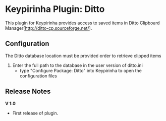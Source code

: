 Keypirinha Plugin: Ditto
===========================

This plugin for Keypirinha provides access to saved items in Ditto Clipboard Manager[http://ditto-cp.sourceforge.net/].

Configuration
-------------

The Ditto database location must be provided order to retrieve clipped items

1. Enter the full path to the database in the user version of ditto.ini 
    * type "Configure Package: Ditto" into Keypirinha to open the configuration files

Release Notes
-------------

**V 1.0**
- First release of plugin.
